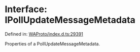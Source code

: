 # Interface: IPollUpdateMessageMetadata

Defined in: [WAProto/index.d.ts:29391](https://github.com/Fokusdotid/Baileys/blob/b457796e9982984bfe7323cdd6fea8bc613c4ed0/WAProto/index.d.ts#L29391)

Properties of a PollUpdateMessageMetadata.
